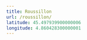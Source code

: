 ```yaml
---
title: Roussillon
url: /roussillon/
latitude: 45.497939900000006
longitude: 4.860428300000001
---
```

